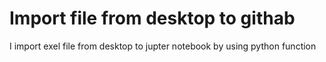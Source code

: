 # Import file from desktop to githab
 I import exel file from desktop to jupter notebook by using python function
